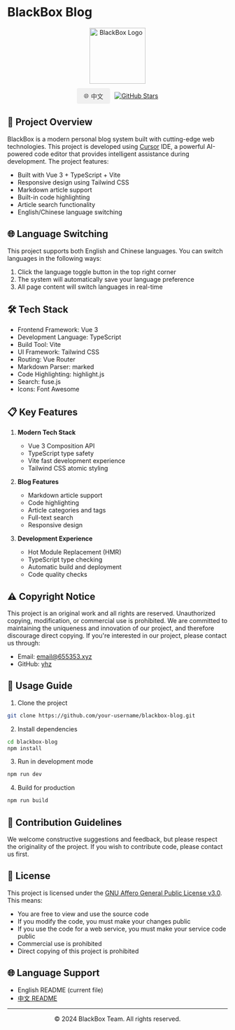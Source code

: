 # BlackBox Blog

<div align="center">
  <picture>
    <source media="(prefers-color-scheme: dark)" srcset="./images/blackbox-black.png">
    <source media="(prefers-color-scheme: light)" srcset="./images/blackbox-white.png">
    <img alt="BlackBox Logo" src="./images/blackbox-black.png" width="128">
  </picture>
  
  <div style="margin: 10px 0; display: flex; justify-content: center; gap: 10px;">
    <a href="README.md" style="padding: 8px 16px; border-radius: 4px; text-decoration: none; background-color: #f0f0f0; color: #333; display: flex; align-items: center;">
      <span style="margin-right: 5px;">🌐</span> 中文
    </a>
    <a href="https://github.com/hamster-yhz/blackBox_v2.0.0" target="_blank" style="display: flex; align-items: center;">
      <img src="https://img.shields.io/github/stars/hamster-yhz/blackBox_v2.0.0?style=social" alt="GitHub Stars">
    </a>
  </div>
</div>

## 🚀 Project Overview

BlackBox is a modern personal blog system built with cutting-edge web technologies. This project is developed using [Cursor](https://cursor.sh/) IDE, a powerful AI-powered code editor that provides intelligent assistance during development. The project features:

- Built with Vue 3 + TypeScript + Vite
- Responsive design using Tailwind CSS
- Markdown article support
- Built-in code highlighting
- Article search functionality
- English/Chinese language switching

## 🌐 Language Switching

This project supports both English and Chinese languages. You can switch languages in the following ways:

1. Click the language toggle button in the top right corner
2. The system will automatically save your language preference
3. All page content will switch languages in real-time

## 🛠️ Tech Stack

- Frontend Framework: Vue 3
- Development Language: TypeScript
- Build Tool: Vite
- UI Framework: Tailwind CSS
- Routing: Vue Router
- Markdown Parser: marked
- Code Highlighting: highlight.js
- Search: fuse.js
- Icons: Font Awesome

## 📋 Key Features

1. **Modern Tech Stack**
   - Vue 3 Composition API
   - TypeScript type safety
   - Vite fast development experience
   - Tailwind CSS atomic styling

2. **Blog Features**
   - Markdown article support
   - Code highlighting
   - Article categories and tags
   - Full-text search
   - Responsive design

3. **Development Experience**
   - Hot Module Replacement (HMR)
   - TypeScript type checking
   - Automatic build and deployment
   - Code quality checks

## ⚠️ Copyright Notice

This project is an original work and all rights are reserved. Unauthorized copying, modification, or commercial use is prohibited. We are committed to maintaining the uniqueness and innovation of our project, and therefore discourage direct copying. If you're interested in our project, please contact us through:

- Email: email@655353.xyz
- GitHub: [yhz](https://github.com/hamster-yhz/)

## 📝 Usage Guide

1. Clone the project
```bash
git clone https://github.com/your-username/blackbox-blog.git
```

2. Install dependencies
```bash
cd blackbox-blog
npm install
```

3. Run in development mode
```bash
npm run dev
```

4. Build for production
```bash
npm run build
```

## 🤝 Contribution Guidelines

We welcome constructive suggestions and feedback, but please respect the originality of the project. If you wish to contribute code, please contact us first.

## 📄 License

This project is licensed under the [GNU Affero General Public License v3.0](LICENSE). This means:

- You are free to view and use the source code
- If you modify the code, you must make your changes public
- If you use the code for a web service, you must make your service code public
- Commercial use is prohibited
- Direct copying of this project is prohibited

## 🌐 Language Support

- English README (current file)
- [中文 README](README.md)

---

<div align="center">
  <p>© 2024 BlackBox Team. All rights reserved.</p>
</div> 